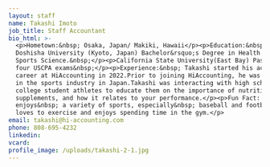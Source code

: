 ```yaml
---
layout: staff
name: Takashi Imoto
job_title: Staff Accountant
bio_html: >-
  <p>Hometown:&nbsp; Osaka, Japan/ Makiki, Hawaii</p><p>Education:&nbsp;
  Doshisha University (Kyoto, Japan) Bachelor&rsquo;s Degree in Health and
  Sports Science.&nbsp;</p><p>California State University(East Bay) Passed all
  four USCPA exams&nbsp;</p><p>Experience:&nbsp; Takashi started his accounting
  career at HiAccounting in 2022.Prior to joining HiAccounting, he was working
  in the sports industry in Japan.Takashi was interacting with high school and
  college student athletes to educate them on the importance of nutrition and
  supplements, and how it relates to your performance.</p><p>Fun Fact: Takashi
  enjoys&nbsp; a variety of sports, especially&nbsp; baseball and football. He
  loves to exercise and enjoys spending time in the gym.</p>
email: takashi@hi-accounting.com
phone: 808-695-4232
linkedin:
vcard:
profile_image: /uploads/takashi-2-1.jpg
---
```


